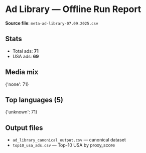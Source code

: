 # Ad Library — Offline Run Report

**Source file**: `meta-ad-library-07.09.2025.csv`

## Stats
- Total ads: **71**
- USA ads: **69**

## Media mix
{'none': 71}

## Top languages (5)
{'unknown': 71}

## Output files
- `ad_library_canonical_output.csv` — canonical dataset
- `top10_usa_ads.csv` — Top-10 USA by proxy_score
